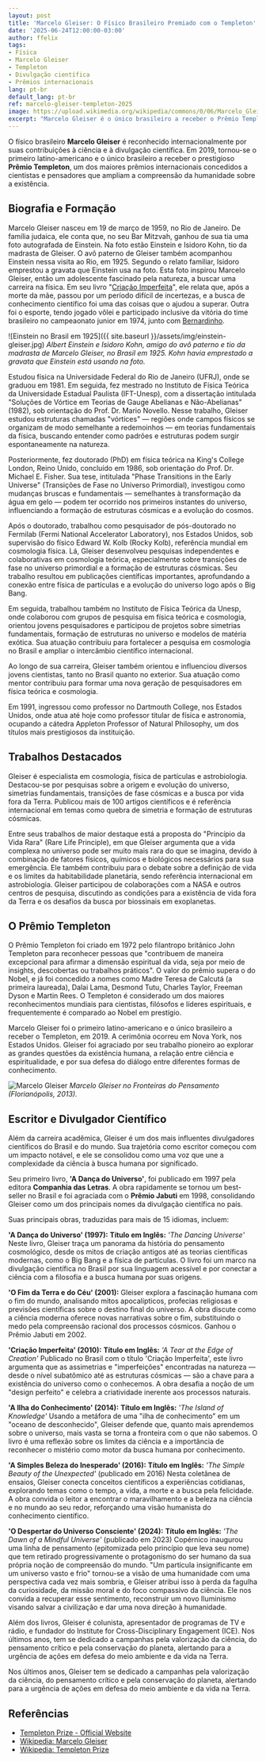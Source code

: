 ```yaml
---
layout: post
title: 'Marcelo Gleiser: O Físico Brasileiro Premiado com o Templeton'
date: '2025-06-24T12:00:00-03:00'
author: ffelix
tags:
- Física
- Marcelo Gleiser
- Templeton
- Divulgação científica
- Prêmios internacionais
lang: pt-br
default_lang: pt-br
ref: marcelo-gleiser-templeton-2025
image: https://upload.wikimedia.org/wikipedia/commons/0/06/Marcelo_Gleiser_no_Fronteiras_do_Pensamento_Florian%C3%B3polis_2013_%2810277998645%29.jpg
excerpt: "Marcelo Gleiser é o único brasileiro a receber o Prêmio Templeton, um dos maiores reconhecimentos internacionais para cientistas. Conheça sua trajetória, conquistas e impacto na ciência e na divulgação científica."
---
```


O físico brasileiro **Marcelo Gleiser** é reconhecido internacionalmente por suas contribuições à ciência e à divulgação científica. Em 2019, tornou-se o primeiro latino-americano e o único brasileiro a receber o prestigioso **Prêmio Templeton**, um dos maiores prêmios internacionais concedidos a cientistas e pensadores que ampliam a compreensão da humanidade sobre a existência.
<!--more-->

## Biografia e Formação

Marcelo Gleiser nasceu em 19 de março de 1959, no Rio de Janeiro. De família judaica, ele conta que, no seu Bar Mitzvah, ganhou de sua tia uma foto autografada de Einstein. Na foto estão Einstein e Isidoro Kohn, tio da madrasta de Gleiser. O avô paterno de Gleiser também acompanhou Einstein nessa visita ao Rio, em 1925. Segundo o relato familiar, Isidoro emprestou a gravata que Einstein usa na foto. Esta foto inspirou Marcelo Gleiser, então um adolescente fascinado pela natureza, a buscar uma carreira na física. Em seu livro "[Criação Imperfeita](#escritor-e-divulgador-científico)", ele relata que, após a morte da mãe, passou por um período difícil de incertezas, e a busca de conhecimento científico foi uma das coisas que o ajudou a superar. Outra foi o esporte, tendo jogado vôlei e participado inclusive da vitória do time brasileiro no campeaonato junior em 1974, junto com [Bernardinho](https://pt.wikipedia.org/wiki/Bernardinho).

![Einstein no Brasil em 1925]({{ site.baseurl }}/assets/img/einstein-gleiser.jpg)
_Albert Einstein e Isidoro Kohn, amigo do avô paterno e tio da madrasta de Marcelo Gleiser, no Brasil em 1925. Kohn havia emprestado a gravata que Einstein está usando na foto._

Estudou física na Universidade Federal do Rio de Janeiro (UFRJ), onde se graduou em 1981. Em seguida, fez mestrado no Instituto de Física Teórica da Universidade Estadual Paulista (IFT-Unesp), com a dissertação intitulada "Soluções de Vórtice em Teorias de Gauge Abelianas e Não-Abelianas" (1982), sob orientação do Prof. Dr. Mario Novello. Nesse trabalho, Gleiser estudou estruturas chamadas "vórtices" — regiões onde campos físicos se organizam de modo semelhante a redemoinhos — em teorias fundamentais da física, buscando entender como padrões e estruturas podem surgir espontaneamente na natureza.

Posteriormente, fez doutorado (PhD) em física teórica na King's College London, Reino Unido, concluído em 1986, sob orientação do Prof. Dr. Michael E. Fisher. Sua tese, intitulada "Phase Transitions in the Early Universe" (Transições de Fase no Universo Primordial), investigou como mudanças bruscas e fundamentais — semelhantes à transformação da água em gelo — podem ter ocorrido nos primeiros instantes do universo, influenciando a formação de estruturas cósmicas e a evolução do cosmos.

Após o doutorado, trabalhou como pesquisador de pós-doutorado no Fermilab (Fermi National Accelerator Laboratory), nos Estados Unidos, sob supervisão do físico Edward W. Kolb (Rocky Kolb), referência mundial em cosmologia física. Lá, Gleiser desenvolveu pesquisas independentes e colaborativas em cosmologia teórica, especialmente sobre transições de fase no universo primordial e a formação de estruturas cósmicas. Seu trabalho resultou em publicações científicas importantes, aprofundando a conexão entre física de partículas e a evolução do universo logo após o Big Bang.

Em seguida, trabalhou também no Instituto de Física Teórica da Unesp, onde colaborou com grupos de pesquisa em física teórica e cosmologia, orientou jovens pesquisadores e participou de projetos sobre simetrias fundamentais, formação de estruturas no universo e modelos de matéria exótica. Sua atuação contribuiu para fortalecer a pesquisa em cosmologia no Brasil e ampliar o intercâmbio científico internacional.

Ao longo de sua carreira, Gleiser também orientou e influenciou diversos jovens cientistas, tanto no Brasil quanto no exterior. Sua atuação como mentor contribuiu para formar uma nova geração de pesquisadores em física teórica e cosmologia.

Em 1991, ingressou como professor no Dartmouth College, nos Estados Unidos, onde atua até hoje como professor titular de física e astronomia, ocupando a cátedra Appleton Professor of Natural Philosophy, um dos títulos mais prestigiosos da instituição.

## Trabalhos Destacados

Gleiser é especialista em cosmologia, física de partículas e astrobiologia. Destacou-se por pesquisas sobre a origem e evolução do universo, simetrias fundamentais, transições de fase cósmicas e a busca por vida fora da Terra. Publicou mais de 100 artigos científicos e é referência internacional em temas como quebra de simetria e formação de estruturas cósmicas.

Entre seus trabalhos de maior destaque está a proposta do "Princípio da Vida Rara" (Rare Life Principle), em que Gleiser argumenta que a vida complexa no universo pode ser muito mais rara do que se imagina, devido à combinação de fatores físicos, químicos e biológicos necessários para sua emergência. Ele também contribuiu para o debate sobre a definição de vida e os limites da habitabilidade planetária, sendo referência internacional em astrobiologia. Gleiser participou de colaborações com a NASA e outros centros de pesquisa, discutindo as condições para a existência de vida fora da Terra e os desafios da busca por biossinais em exoplanetas.

## O Prêmio Templeton

O Prêmio Templeton foi criado em 1972 pelo filantropo britânico John Templeton para reconhecer pessoas que "contribuem de maneira excepcional para afirmar a dimensão espiritual da vida, seja por meio de insights, descobertas ou trabalhos práticos". O valor do prêmio supera o do Nobel, e já foi concedido a nomes como Madre Teresa de Calcutá (a primeira laureada), Dalai Lama, Desmond Tutu, Charles Taylor, Freeman Dyson e Martin Rees. O Templeton é considerado um dos maiores reconhecimentos mundiais para cientistas, filósofos e líderes espirituais, e frequentemente é comparado ao Nobel em prestígio.

Marcelo Gleiser foi o primeiro latino-americano e o único brasileiro a receber o Templeton, em 2019. A cerimônia ocorreu em Nova York, nos Estados Unidos. Gleiser foi agraciado por seu trabalho pioneiro ao explorar as grandes questões da existência humana, a relação entre ciência e espiritualidade, e por sua defesa do diálogo entre diferentes formas de conhecimento.

![Marcelo Gleiser](https://upload.wikimedia.org/wikipedia/commons/0/06/Marcelo_Gleiser_no_Fronteiras_do_Pensamento_Florian%C3%B3polis_2013_%2810277998645%29.jpg)
_Marcelo Gleiser no Fronteiras do Pensamento (Florianópolis, 2013)._

## Escritor e Divulgador Científico

Além da carreira acadêmica, Gleiser é um dos mais influentes divulgadores científicos do Brasil e do mundo. Sua trajetória como escritor começou com um impacto notável, e ele se consolidou como uma voz que une a complexidade da ciência à busca humana por significado.

Seu primeiro livro, **'A Dança do Universo'**, foi publicado em 1997 pela editora **Companhia das Letras**. A obra rapidamente se tornou um best-seller no Brasil e foi agraciada com o **Prêmio Jabuti** em 1998, consolidando Gleiser como um dos principais nomes da divulgação científica no país.

Suas principais obras, traduzidas para mais de 15 idiomas, incluem:

**'A Dança do Universo' (1997):**
**Título em Inglês:** _'The Dancing Universe'_
Neste livro, Gleiser traça um panorama da história do pensamento cosmológico, desde os mitos de criação antigos até as teorias científicas modernas, como o Big Bang e a física de partículas. O livro foi um marco na divulgação científica no Brasil por sua linguagem acessível e por conectar a ciência com a filosofia e a busca humana por suas origens.

**'O Fim da Terra e do Céu' (2001):**
Gleiser explora a fascinação humana com o fim do mundo, analisando mitos apocalípticos, profecias religiosas e previsões científicas sobre o destino final do universo. A obra discute como a ciência moderna oferece novas narrativas sobre o fim, substituindo o medo pela compreensão racional dos processos cósmicos. Ganhou o Prêmio Jabuti em 2002.

**'Criação Imperfeita' (2010):**
**Título em Inglês:** _'A Tear at the Edge of Creation'_ 
Publicado no Brasil com o título 'Criação Imperfeita', este livro argumenta que as assimetrias e "imperfeições" encontradas na natureza — desde o nível subatômico até as estruturas cósmicas — são a chave para a existência do universo como o conhecemos. A obra desafia a noção de um "design perfeito" e celebra a criatividade inerente aos processos naturais.

**'A Ilha do Conhecimento' (2014):**
**Título em Inglês:** _'The Island of Knowledge'_
Usando a metáfora de uma "ilha de conhecimento" em um "oceano de desconhecido", Gleiser defende que, quanto mais aprendemos sobre o universo, mais vasta se torna a fronteira com o que não sabemos. O livro é uma reflexão sobre os limites da ciência e a importância de reconhecer o mistério como motor da busca humana por conhecimento.

**'A Simples Beleza do Inesperado' (2016):**
**Título em Inglês:** _'The Simple Beauty of the Unexpected'_ (publicado em 2016)
Nesta coletânea de ensaios, Gleiser conecta conceitos científicos a experiências cotidianas, explorando temas como o tempo, a vida, a morte e a busca pela felicidade. A obra convida o leitor a encontrar o maravilhamento e a beleza na ciência e no mundo ao seu redor, reforçando uma visão humanista do conhecimento científico.

**'O Despertar do Universo Consciente' (2024):**
**Título em Inglês:** _'The Dawn of a Mindful Universe'_ (publicado em 2023)
Copérnico inaugurou uma linha de pensamento (epitomizada pelo princípio que leva seu nome) que tem retirado progressivamente o protagonismo do ser humano da sua própria noção de compreensão do mundo. "Um partícula insignificante em um universo vasto e frio" tornou-se a visão de uma humanidade com uma perspectiva cada vez mais sombria, e Gleiser atribui isso à perda da fagulha da curiosidade, da missão moral e do foco compassivo da ciência. Ele nos convida a recuperar esse sentimento, reconstruir um novo Iluminismo visando salvar a civilização e dar uma nova direção à humanidade.

Além dos livros, Gleiser é colunista, apresentador de programas de TV e rádio, e fundador do Institute for Cross-Disciplinary Engagement (ICE). Nos últimos anos, tem se dedicado a campanhas pela valorização da ciência, do pensamento crítico e pela conservação do planeta, alertando para a urgência de ações em defesa do meio ambiente e da vida na Terra.

Nos últimos anos, Gleiser tem se dedicado a campanhas pela valorização da ciência, do pensamento crítico e pela conservação do planeta, alertando para a urgência de ações em defesa do meio ambiente e da vida na Terra.

## Referências

- [Templeton Prize - Official Website](https://www.templetonprize.org/laureate/marcelo-gleiser/)
- [Wikipedia: Marcelo Gleiser](https://pt.wikipedia.org/wiki/Marcelo_Gleiser)
- [Wikipedia: Templeton Prize](https://en.wikipedia.org/wiki/Templeton_Prize)
